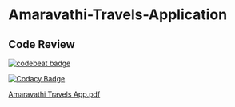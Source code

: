 # Amaravathi-Travels-Application

## Code Review

<a href="https://codebeat.co/projects/github-com-selenium-auto-selenium-webdriver-master"><img alt="codebeat badge" src="https://codebeat.co/badges/d05e25d6-7a85-4659-bc0a-d2f5eb3d8ffe" /></a>

[![Codacy Badge](https://api.codacy.com/project/badge/Grade/73d83c931ea84adfb89ee2e7fb4ae657)](https://www.codacy.com/manual/Java-Squad/Amaravathi-Travels-Application?utm_source=github.com&amp;utm_medium=referral&amp;utm_content=Java-Squad/Amaravathi-Travels-Application&amp;utm_campaign=Badge_Grade)

[Amaravathi Travels App.pdf](https://github.com/Java-Squad/Amaravathi-Travels-Application/files/3699265/Amaravathi.Travels.App.pdf)
